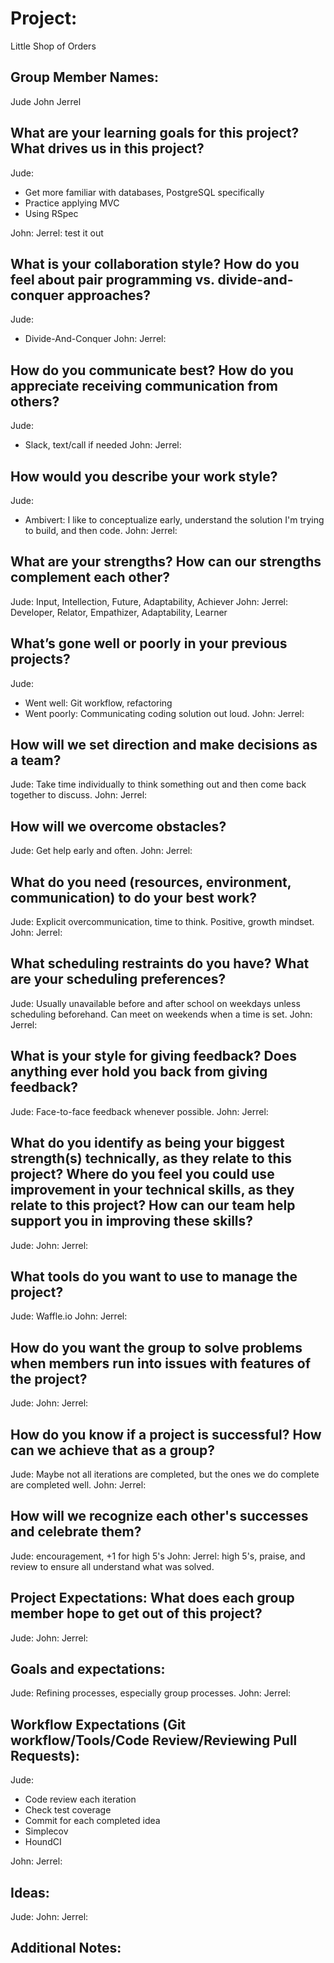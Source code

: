 # Project:

Little Shop of Orders

## Group Member Names:

Jude
John
Jerrel

## What are your learning goals for this project? What drives us in this project?

Jude:
* Get more familiar with databases, PostgreSQL specifically
* Practice applying MVC
* Using RSpec

John:
Jerrel: test it out

## What is your collaboration style? How do you feel about pair programming vs. divide-and-conquer approaches?

Jude: 
* Divide-And-Conquer
John:
Jerrel:

## How do you communicate best? How do you appreciate receiving communication from others?

Jude:
* Slack, text/call if needed
John:
Jerrel:

## How would you describe your work style?

Jude:
* Ambivert: I like to conceptualize early, understand the solution I'm trying to build, and then code.
John:
Jerrel:

## What are your strengths? How can our strengths complement each other?

Jude: Input, Intellection, Future, Adaptability, Achiever
John:
Jerrel: Developer, Relator, Empathizer, Adaptability, Learner

## What’s gone well or poorly in your previous projects?

Jude: 
* Went well: Git workflow, refactoring
* Went poorly: Communicating coding solution out loud.
John:
Jerrel:

## How will we set direction and make decisions as a team?

Jude: Take time individually to think something out and then come back together to discuss.
John:
Jerrel:

## How will we overcome obstacles?

Jude: Get help early and often.
John:
Jerrel:

## What do you need (resources, environment, communication) to do your best work?

Jude: Explicit overcommunication, time to think. Positive, growth mindset.
John:
Jerrel:

## What scheduling restraints do you have? What are your scheduling preferences?

Jude: Usually unavailable before and after school on weekdays unless scheduling beforehand. Can meet on weekends when a time is set.
John:
Jerrel:

## What is your style for giving feedback? Does anything ever hold you back from giving feedback?

Jude: Face-to-face feedback whenever possible.
John:
Jerrel:

## What do you identify as being your biggest strength(s) technically, as they relate to this project? Where do you feel you could use improvement in your technical skills, as they relate to this project? How can our team help support you in improving these skills?

Jude: 
John:
Jerrel:

## What tools do you want to use to manage the project?

Jude: Waffle.io
John:
Jerrel:

## How do you want the group to solve problems when members run into issues with features of the project?

Jude:
John:
Jerrel:

## How do you know if a project is successful? How can we achieve that as a group?

Jude: Maybe not all iterations are completed, but the ones we do complete are completed well.
John:
Jerrel:

## How will we recognize each other's successes and celebrate them?

Jude: encouragement, +1 for high 5's
John:
Jerrel: high 5's, praise, and review to ensure all understand what was solved.

## Project Expectations: What does each group member hope to get out of this project?

Jude:
John:
Jerrel:

## Goals and expectations:

Jude: Refining processes, especially group processes.
John:
Jerrel:

## Workflow Expectations (Git workflow/Tools/Code Review/Reviewing Pull Requests):

Jude:
* Code review each iteration
* Check test coverage
* Commit for each completed idea
* Simplecov
* HoundCI

John:
Jerrel:

## Ideas:

Jude:
John:
Jerrel:

## Additional Notes:
